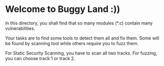 # Welcome to Buggy Land :))
In this directory, you shall find that so many modules (*.c) contain many vulnerabilities.

Your tasks are to find some tools to detect them all and fix them.
Some will be found by scanning tool while others require you to fuzz them.

For Static Security Scanning, you have to scan all two tracks. For fuzzing, you can choose track 1 or track 2.
